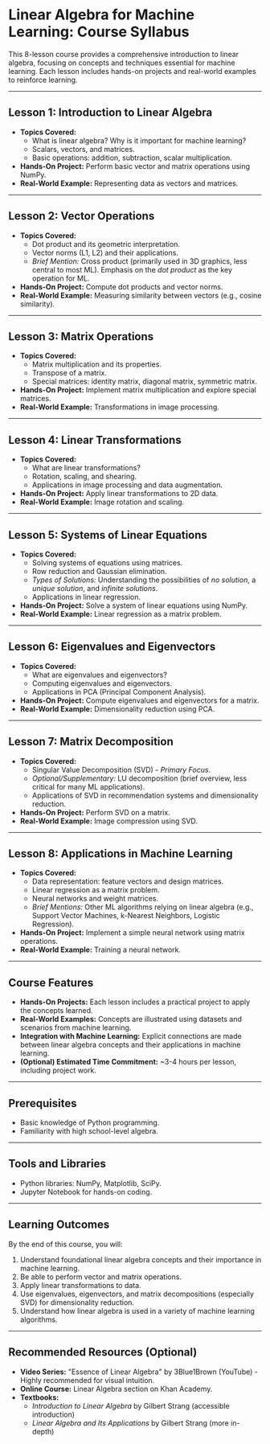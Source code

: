 # Linear Algebra for Machine Learning: Course Syllabus

This 8-lesson course provides a comprehensive introduction to linear algebra, focusing on concepts and techniques essential for machine learning. Each lesson includes hands-on projects and real-world examples to reinforce learning.

---

## Lesson 1: Introduction to Linear Algebra

*   **Topics Covered:**
    *   What is linear algebra? Why is it important for machine learning?
    *   Scalars, vectors, and matrices.
    *   Basic operations: addition, subtraction, scalar multiplication.
*   **Hands-On Project:** Perform basic vector and matrix operations using NumPy.
*   **Real-World Example:** Representing data as vectors and matrices.

---

## Lesson 2: Vector Operations

*   **Topics Covered:**
    *   Dot product and its geometric interpretation.
    *   Vector norms (L1, L2) and their applications.
    *   *Brief Mention:* Cross product (primarily used in 3D graphics, less central to most ML).  Emphasis on the *dot product* as the key operation for ML.
*   **Hands-On Project:** Compute dot products and vector norms.
*   **Real-World Example:** Measuring similarity between vectors (e.g., cosine similarity).

---

## Lesson 3: Matrix Operations

*   **Topics Covered:**
    *   Matrix multiplication and its properties.
    *   Transpose of a matrix.
    *   Special matrices: identity matrix, diagonal matrix, symmetric matrix.
*   **Hands-On Project:** Implement matrix multiplication and explore special matrices.
*   **Real-World Example:** Transformations in image processing.

---

## Lesson 4: Linear Transformations

*   **Topics Covered:**
    *   What are linear transformations?
    *   Rotation, scaling, and shearing.
    *   Applications in image processing and data augmentation.
*   **Hands-On Project:** Apply linear transformations to 2D data.
*   **Real-World Example:** Image rotation and scaling.

---

## Lesson 5: Systems of Linear Equations

*   **Topics Covered:**
    *   Solving systems of equations using matrices.
    *   Row reduction and Gaussian elimination.
    *   *Types of Solutions:*  Understanding the possibilities of *no solution*, a *unique solution*, and *infinite solutions*.
    *   Applications in linear regression.
*   **Hands-On Project:** Solve a system of linear equations using NumPy.
*   **Real-World Example:** Linear regression as a matrix problem.

---

## Lesson 6: Eigenvalues and Eigenvectors

*   **Topics Covered:**
    *   What are eigenvalues and eigenvectors?
    *   Computing eigenvalues and eigenvectors.
    *   Applications in PCA (Principal Component Analysis).
*   **Hands-On Project:** Compute eigenvalues and eigenvectors for a matrix.
*   **Real-World Example:** Dimensionality reduction using PCA.

---

## Lesson 7: Matrix Decomposition

*   **Topics Covered:**
    *   Singular Value Decomposition (SVD) - *Primary Focus*.
    *   *Optional/Supplementary:* LU decomposition (brief overview, less critical for many ML applications).
    *   Applications of SVD in recommendation systems and dimensionality reduction.
*   **Hands-On Project:** Perform SVD on a matrix.
*   **Real-World Example:** Image compression using SVD.

---

## Lesson 8: Applications in Machine Learning

*   **Topics Covered:**
    *   Data representation: feature vectors and design matrices.
    *   Linear regression as a matrix problem.
    *   Neural networks and weight matrices.
    *   *Brief Mentions:* Other ML algorithms relying on linear algebra (e.g., Support Vector Machines, k-Nearest Neighbors, Logistic Regression).
*   **Hands-On Project:** Implement a simple neural network using matrix operations.
*   **Real-World Example:** Training a neural network.

---

## Course Features

*   **Hands-On Projects:** Each lesson includes a practical project to apply the concepts learned.
*   **Real-World Examples:** Concepts are illustrated using datasets and scenarios from machine learning.
*   **Integration with Machine Learning:** Explicit connections are made between linear algebra concepts and their applications in machine learning.
*   **(Optional) Estimated Time Commitment:** ~3-4 hours per lesson, including project work.

---

## Prerequisites

*   Basic knowledge of Python programming.
*   Familiarity with high school-level algebra.

---

## Tools and Libraries

*   Python libraries: NumPy, Matplotlib, SciPy.
*   Jupyter Notebook for hands-on coding.

---

## Learning Outcomes

By the end of this course, you will:

1.  Understand foundational linear algebra concepts and their importance in machine learning.
2.  Be able to perform vector and matrix operations.
3.  Apply linear transformations to data.
4.  Use eigenvalues, eigenvectors, and matrix decompositions (especially SVD) for dimensionality reduction.
5.  Understand how linear algebra is used in a variety of machine learning algorithms.

---

## Recommended Resources (Optional)

*   **Video Series:** "Essence of Linear Algebra" by 3Blue1Brown (YouTube) - Highly recommended for visual intuition.
*   **Online Course:** Linear Algebra section on Khan Academy.
*   **Textbooks:**
    *   *Introduction to Linear Algebra* by Gilbert Strang (accessible introduction)
    *   *Linear Algebra and Its Applications* by Gilbert Strang (more in-depth)

